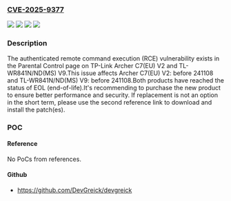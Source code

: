 ### [CVE-2025-9377](https://cve.mitre.org/cgi-bin/cvename.cgi?name=CVE-2025-9377)
![](https://img.shields.io/static/v1?label=Product&message=Archer%20C7(EU)%20V2&color=blue)
![](https://img.shields.io/static/v1?label=Product&message=TL-WR841N%2FND(MS)%20V9&color=blue)
![](https://img.shields.io/static/v1?label=Version&message=0%20&color=brightgreen)
![](https://img.shields.io/static/v1?label=Vulnerability&message=CWE-78%20Improper%20Neutralization%20of%20Special%20Elements%20used%20in%20an%20OS%20Command%20('OS%20Command%20Injection')&color=brightgreen)

### Description

The authenticated remote command execution (RCE) vulnerability exists  in the Parental Control page on TP-Link Archer C7(EU) V2 and TL-WR841N/ND(MS) V9.This issue affects Archer C7(EU) V2: before 241108 and TL-WR841N/ND(MS) V9: before 241108.Both products have reached the status of EOL (end-of-life).It's recommending to purchase the new product to ensure better performance and security. If replacement is not an option in the short term, please use the second reference link to download and install the patch(es).

### POC

#### Reference
No PoCs from references.

#### Github
- https://github.com/DevGreick/devgreick

